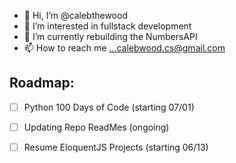 - 👋 Hi, I’m @calebthewood
- 👀 I’m interested in fullstack development
- 🌱 I’m currently rebuilding the NumbersAPI
- 📫 How to reach me ...calebwood.cs@gmail.com

## Roadmap:
- [ ] Python 100 Days of Code (starting 07/01)
- [ ] Updating Repo ReadMes (ongoing)
- [ ] Resume EloquentJS Projects (starting 06/13)


<!---
calebthewood/calebthewood is a ✨ special ✨ repository because its `README.md` (this file) appears on your GitHub profile.
You can click the Preview link to take a look at your changes.
--->
